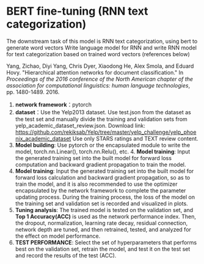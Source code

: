 # BERT fine-tuning (RNN text categorization)
The downstream task of this model is RNN text categorization, using bert to generate word vectors
Write language model for RNN and write RNN model for text categorization based on trained word vectors (references below)

Yang, Zichao, Diyi Yang, Chris Dyer, Xiaodong He, Alex Smola, and Eduard Hovy. "Hierarchical attention networks for document classification." In *Proceedings of the 2016 conference of the North American chapter of the association for computational linguistics: human language technologies*, pp. 1480-1489. 2016.

1. **network framework**：pytorch
2. **dataset**：Use the Yelp2013 dataset. Use test.json from the dataset as the test set and manually divide the training and validation sets from yelp_academic_dataset_review.json. Download link: https://github.com/rekiksab/Yelp/tree/master/yelp_challenge/yelp_phoenix_academic_dataset Use only STARS ratings and TEXT review content.
3. **Model building**: Use pytorch or the encapsulated module to write the model, torch.nn.Linear(), torch.nn.Relu(), etc. 4. **Model training**: Input the generated training set into the built model for forward loss computation and backward gradient propagation to train the model.
4. **Model training**: Input the generated training set into the built model for forward loss calculation and backward gradient propagation, so as to train the model, and it is also recommended to use the optimizer encapsulated by the network framework to complete the parameter updating process. During the training process, the loss of the model on the training set and validation set is recorded and visualized in plots.
5. **Tuning analysis**: The trained model is tested on the validation set, and **Top 1 Accuracy(ACC)** is used as the network performance index. Then, the dropout, normalization, learning rate decay, residual connection, network depth are tuned, and then retrained, tested, and analyzed for the effect on model performance.
6. **TEST PERFORMANCE**: Select the set of hyperparameters that performs best on the validation set, retrain the model, and test it on the test set and record the results of the test (ACC).
